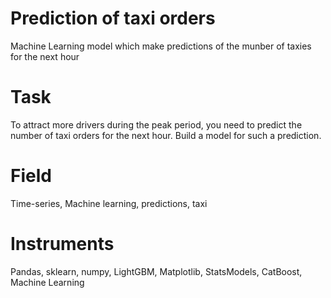 # **Prediction of taxi orders**

Machine Learning model which make predictions of the munber of taxies for the next  hour

# **Task**

To attract more drivers during the peak period, you need to predict the number of taxi orders for the next hour. Build a model for such a prediction.

# **Field**

Time-series, Machine learning, predictions, taxi

# **Instruments**

Pandas, sklearn, numpy, LightGBM, Matplotlib, StatsModels, CatBoost, Machine Learning
